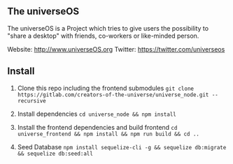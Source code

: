 The universeOS
-----------------
The universeOS is a Project which tries to give users the possibility to "share a desktop" with friends, co-workers or like-minded person.


Website: http://www.universeOS.org
Twitter: https://twitter.com/universeos


Install
-------

1. Clone this repo including the frontend submodules
`git clone https://gitlab.com/creators-of-the-universe/universe_node.git --recursive`

2. Install dependencies
`cd universe_node && npm install`

3. Install the frontend dependencies and build frontend
`cd universe_frontend && npm install && npm run build && cd ..`

4. Seed Database
`npm install sequelize-cli -g &&
sequelize db:migrate &&
sequelize db:seed:all`